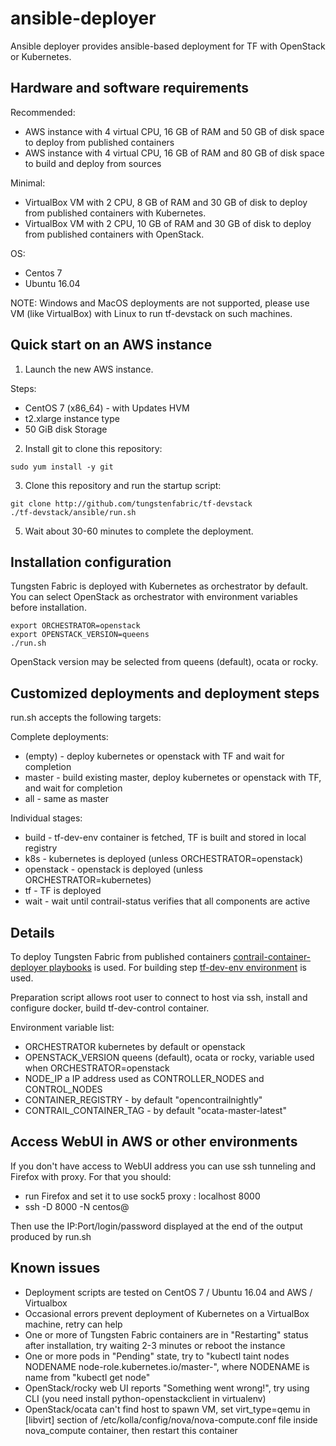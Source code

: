 # ansible-deployer

Ansible deployer provides ansible-based deployment for TF with OpenStack or Kubernetes.

## Hardware and software requirements

Recommended:
- AWS instance with 4 virtual CPU, 16 GB of RAM and 50 GB of disk space to deploy from published containers
- AWS instance with 4 virtual CPU, 16 GB of RAM and 80 GB of disk space to build and deploy from sources

Minimal:
- VirtualBox VM with 2 CPU, 8 GB of RAM and 30 GB of disk to deploy from published containers with Kubernetes.
- VirtualBox VM with 2 CPU, 10 GB of RAM and 30 GB of disk to deploy from published containers with OpenStack.

OS:
- Centos 7
- Ubuntu 16.04

NOTE: Windows and MacOS deployments are not supported, please use VM (like VirtualBox) with Linux to run tf-devstack on such machines.

## Quick start on an AWS instance

1. Launch the new AWS instance.

Steps:
- CentOS 7 (x86_64) - with Updates HVM
- t2.xlarge instance type
- 50 GiB disk Storage

2. Install git to clone this repository:

```
sudo yum install -y git
```

3. Clone this repository and run the startup script:

```
git clone http://github.com/tungstenfabric/tf-devstack
./tf-devstack/ansible/run.sh
```

5. Wait about 30-60 minutes to complete the deployment.

## Installation configuration

Tungsten Fabric is deployed with Kubernetes as orchestrator by default.
You can select OpenStack as orchestrator with environment variables before installation.

```
export ORCHESTRATOR=openstack
export OPENSTACK_VERSION=queens
./run.sh
```

OpenStack version may be selected from queens (default), ocata or rocky.

## Customized deployments and deployment steps

run.sh accepts the following targets:

Complete deployments:
- (empty) - deploy kubernetes or openstack with TF and wait for completion
- master - build existing master, deploy kubernetes or openstack with TF, and wait for completion
- all - same as master

Individual stages:
- build - tf-dev-env container is fetched, TF is built and stored in local registry
- k8s - kubernetes is deployed (unless ORCHESTRATOR=openstack)
- openstack - openstack is deployed (unless ORCHESTRATOR=kubernetes)
- tf - TF is deployed
- wait - wait until contrail-status verifies that all components are active


## Details

To deploy Tungsten Fabric from published containers
[contrail-container-deployer playbooks](https://github.com/Juniper/contrail-ansible-deployer) is used. For building step
[tf-dev-env environment](https://github.com/tungstenfabric/tf-dev-env) is used.

Preparation script allows root user to connect to host via ssh, install and configure docker,
build tf-dev-control container.

Environment variable list:
- ORCHESTRATOR kubernetes by default or openstack
- OPENSTACK_VERSION queens (default), ocata or rocky, variable used when ORCHESTRATOR=openstack
- NODE_IP a IP address used as CONTROLLER_NODES and CONTROL_NODES
- CONTAINER_REGISTRY - by default "opencontrailnightly"
- CONTRAIL_CONTAINER_TAG - by default "ocata-master-latest"


## Access WebUI in AWS or other environments

If you don't have access to WebUI address you can use ssh tunneling and Firefox with proxy.
For that you should:
- run Firefox and set it to use sock5 proxy : localhost 8000
- ssh -D 8000 -N centos@<ip address of your TF node>

Then use the IP:Port/login/password displayed at the end of the output produced by run.sh

## Known issues

- Deployment scripts are tested on CentOS 7 / Ubuntu 16.04 and AWS / Virtualbox
- Occasional errors prevent deployment of Kubernetes on a VirtualBox machine, retry can help
- One or more of Tungsten Fabric containers are in "Restarting" status after installation,
try waiting 2-3 minutes or reboot the instance
- One or more pods in "Pending" state, try to "kubectl taint nodes NODENAME node-role.kubernetes.io/master-",
where NODENAME is name from "kubectl get node"
- OpenStack/rocky web UI reports "Something went wrong!",
try using CLI (you need install python-openstackclient in virtualenv)
- OpenStack/ocata can't find host to spawn VM,
set virt_type=qemu in [libvirt] section of /etc/kolla/config/nova/nova-compute.conf file inside nova_compute container,
then restart this container
